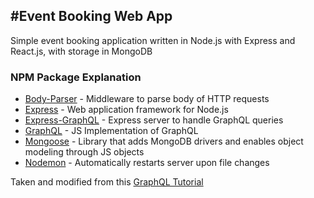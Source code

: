 #Event Booking Web App
---

Simple event booking application written in Node.js with Express and React.js, with storage in MongoDB

### NPM Package Explanation
- [Body-Parser](https://www.npmjs.com/package/body-parser) - Middleware to parse body of HTTP requests
- [Express](https://www.npmjs.com/package/express) - Web application framework for Node.js
- [Express-GraphQL](https://www.npmjs.com/package/express-graphql) - Express server to handle GraphQL queries
- [GraphQL](https://www.npmjs.com/package/graphql) - JS Implementation of GraphQL
- [Mongoose](https://www.npmjs.com/package/mongoose) - Library that adds MongoDB drivers and enables object modeling through JS objects
- [Nodemon](https://www.npmjs.com/package/nodemon) - Automatically restarts server upon file changes

Taken and modified from this [GraphQL Tutorial](https://www.youtube.com/watch?v=7giZGFDGnkc&list=PL55RiY5tL51rG1x02Yyj93iypUuHYXcB_&index=1)